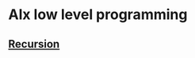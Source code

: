 # Alx low level programming

## [Recursion](https://github.com/Namsophia/alx-low_level_programming/tree/master/0x08-recursion)
